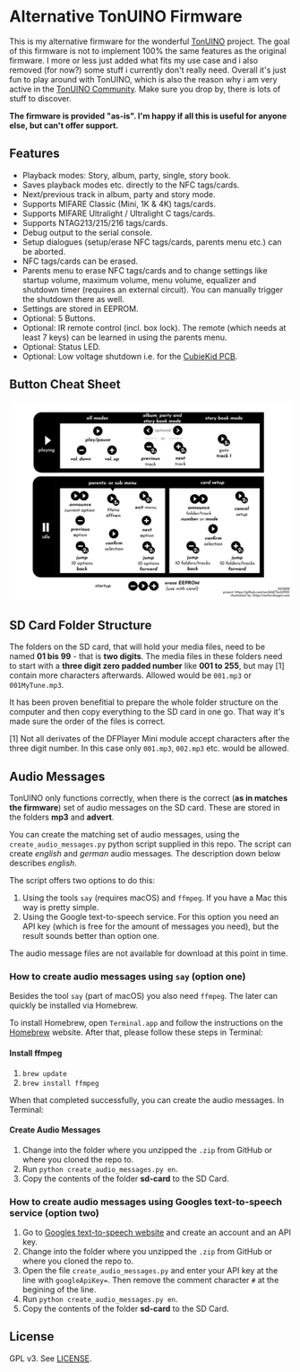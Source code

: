 Alternative TonUINO Firmware
============================

This is my alternative firmware for the wonderful [TonUINO](https://www.voss.earth/tonuino/) project. The goal of this firmware is not to implement 100% the same features as the original firmware. I more or less just added what fits my use case and i also removed (for now?) some stuff i currently don't really need. Overall it's just fun to play around with TonUINO, which is also the reason why i am very active in the [TonUINO Community](https://discourse.voss.earth/). Make sure you drop by, there is lots of stuff to discover.

**The firmware is provided "as-is". I'm happy if all this is useful for anyone else, but can't offer support.**

## Features

- Playback modes: Story, album, party, single, story book.
- Saves playback modes etc. directly to the NFC tags/cards.
- Next/previous track in album, party and story mode.
- Supports MIFARE Classic (Mini, 1K & 4K) tags/cards.
- Supports MIFARE Ultralight / Ultralight C tags/cards.
- Supports NTAG213/215/216 tags/cards.
- Debug output to the serial console.
- Setup dialogues (setup/erase NFC tags/cards, parents menu etc.) can be aborted.
- NFC tags/cards can be erased.
- Parents menu to erase NFC tags/cards and to change settings like startup volume, maximum volume, menu volume, equalizer and shutdown timer (requires an external circuit). You can manually trigger the shutdown there as well.
- Settings are stored in EEPROM.
- Optional: 5 Buttons.
- Optional: IR remote control (incl. box lock). The remote (which needs at least 7 keys) can be learned in using the parents menu.
- Optional: Status LED.
- Optional: Low voltage shutdown i.e. for the [CubieKid PCB](https://www.thingiverse.com/thing:3148200).

## Button Cheat Sheet

![Tastenbelegung](usage_cheat_sheet_en.png)

## SD Card Folder Structure

The folders on the SD card, that will hold your media files, need to be named **01 bis 99** - that is **two digits**. The media files in these folders need to start with a **three digit zero padded number** like **001 to 255**, but may [1] contain more characters afterwards. Allowed would be `001.mp3` or `001MyTune.mp3`.

It has been proven benefitial to prepare the whole folder structure on the computer and then copy everything to the SD card in one go. That way it's made sure the order of the files is correct.

[1] Not all derivates of the DFPlayer Mini module accept characters after the three digit number. In this case only `001.mp3`, `002.mp3` etc. would be allowed.

## Audio Messages

TonUINO only functions correctly, when there is the correct (**as in matches the firmware**) set of audio messages on the SD card. These are stored in the folders **mp3** and **advert**.

You can create the matching set of audio messages, using the `create_audio_messages.py` python script supplied in this repo. The script can create *english* and *german* audio messages. The description down below describes *english*.

The script offers two options to do this:

  1. Using the tools `say` (requires macOS) and `ffmpeg`. If you have a Mac this way is pretty simple.
  2. Using the Google text-to-speech service. For this option you need an API key (which is free for the amount of messages you need), but the result sounds better than option one.

The audio message files are not available for download at this point in time.

### How to create audio messages using `say` (option one)

Besides the tool `say` (part of macOS) you also need `ffmpeg`. The later can quickly be installed via Homebrew.

To install Homebrew, open `Terminal.app` and follow the instructions on the [Homebrew](https://brew.sh) website. After that, please follow these steps in Terminal:

#### Install ffmpeg

1. `brew update`
2. `brew install ffmpeg`

When that completed successfully, you can create the audio messages. In Terminal:

#### Create Audio Messages

1. Change into the folder where you unzipped the `.zip` from GitHub or where you cloned the repo to.
2. Run `python create_audio_messages.py en`.
3. Copy the contents of the folder **sd-card** to the SD Card.

### How to create audio messages using Googles text-to-speech service (option two)

1. Go to [Googles text-to-speech website](https://cloud.google.com/text-to-speech/) and create an account and an API key.
2. Change into the folder where you unzipped the `.zip` from GitHub or where you cloned the repo to.
3. Open the file `create_audio_messages.py` and enter your API key at the line with `googleApiKey=`. Then remove the comment character `#` at the begining of the line.
4. Run `python create_audio_messages.py en`.
5. Copy the contents of the folder **sd-card** to the SD Card.

## License

GPL v3. See [LICENSE](../LICENSE.md).